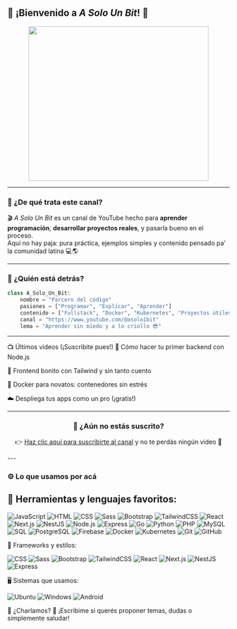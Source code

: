 ## 🎥 ¡Bienvenido a *A Solo Un Bit*! 👋

<div align="center">
  <img src="https://private-user-images.githubusercontent.com/208305611/435424040-b7024354-0a2b-40a3-8923-6d1ec67cae00.png?jwt=eyJhbGciOiJIUzI1NiIsInR5cCI6IkpXVCJ9.eyJpc3MiOiJnaXRodWIuY29tIiwiYXVkIjoicmF3LmdpdGh1YnVzZXJjb250ZW50LmNvbSIsImtleSI6ImtleTUiLCJleHAiOjE3NDUwOTc0ODgsIm5iZiI6MTc0NTA5NzE4OCwicGF0aCI6Ii8yMDgzMDU2MTEvNDM1NDI0MDQwLWI3MDI0MzU0LTBhMmItNDBhMy04OTIzLTZkMWVjNjdjYWUwMC5wbmc_WC1BbXotQWxnb3JpdGhtPUFXUzQtSE1BQy1TSEEyNTYmWC1BbXotQ3JlZGVudGlhbD1BS0lBVkNPRFlMU0E1M1BRSzRaQSUyRjIwMjUwNDE5JTJGdXMtZWFzdC0xJTJGczMlMkZhd3M0X3JlcXVlc3QmWC1BbXotRGF0ZT0yMDI1MDQxOVQyMTEzMDhaJlgtQW16LUV4cGlyZXM9MzAwJlgtQW16LVNpZ25hdHVyZT1lMDJiMjc1MjNiYjNlNWViZmM3OTI0YjY0NThlMjRiZjE2ZjgzODM4MTU1NWM3MzI2NDU1NGJmMTE4Yzc3NGY2JlgtQW16LVNpZ25lZEhlYWRlcnM9aG9zdCJ9.EWFAM5O8gSLup4v_n8R7PgAvT4vyZInLJgfa7p7h2jo" height="350px" width="90%" />
</div>


---

### 🚀 ¿De qué trata este canal?

🎬 *A Solo Un Bit* es un canal de YouTube hecho para **aprender programación**, **desarrollar proyectos reales**, y pasarla bueno en el proceso.  
Aquí no hay paja: pura práctica, ejemplos simples y contenido pensado pa' la comunidad latina 💻🌎

---

### 🧠 ¿Quién está detrás?

```python
class A_Solo_Un_Bit:
    nombre = "Parcero del código"
    pasiones = ["Programar", "Explicar", "Aprender"]
    contenido = ["Fullstack", "Docker", "Kubernetes", "Proyectos útiles"]
    canal = "https://www.youtube.com/@asolo1bit"
    lema = "Aprender sin miedo y a lo criollo 😎"

 ```
---
📺 Últimos videos (¡Suscribite pues!)
🔧 Cómo hacer tu primer backend con Node.js

🎨 Frontend bonito con Tailwind y sin tanto cuento

🐳 Docker para novatos: contenedores sin estrés

☁️ Despliega tus apps como un pro (¡gratis!)

---
<div align="center">

### 🎯 ¿Aún no estás suscrito?

👉 [Haz clic aquí para suscribirte al canal](https://www.youtube.com/@asolounbit) y no te perdás ningún video 🔔

</div>
---

### ⚙️ Lo que usamos por acá

🧩 Herramientas y lenguajes favoritos:
---
<p>
  <img alt="JavaScript" src="https://img.shields.io/badge/JavaScript-F7DF1E?logo=javascript&logoColor=black" />
  <img alt="HTML" src="https://img.shields.io/badge/HTML-E34F26?logo=html5&logoColor=white" />
  <img alt="CSS" src="https://img.shields.io/badge/CSS-1572B6?logo=css3&logoColor=white" />
  <img alt="Sass" src="https://img.shields.io/badge/Sass-CC6699?logo=sass&logoColor=white" />
  <img alt="Bootstrap" src="https://img.shields.io/badge/Bootstrap-7952B3?logo=bootstrap&logoColor=white" />
  <img alt="TailwindCSS" src="https://img.shields.io/badge/TailwindCSS-38B2AC?logo=tailwindcss&logoColor=white" />
  <img alt="React" src="https://img.shields.io/badge/React-20232A?logo=react&logoColor=61DAFB" />
  <img alt="Next.js" src="https://img.shields.io/badge/Next.js-000000?logo=next.js&logoColor=white" />
  <img alt="NestJS" src="https://img.shields.io/badge/NestJS-E0234E?logo=nestjs&logoColor=white" />
  <img alt="Node.js" src="https://img.shields.io/badge/Node.js-339933?logo=node.js&logoColor=white" />
  <img alt="Express" src="https://img.shields.io/badge/Express-000000?logo=express&logoColor=white" />
  <img alt="Go" src="https://img.shields.io/badge/Go-00ADD8?logo=go&logoColor=white" />
  <img alt="Python" src="https://img.shields.io/badge/Python-3776AB?logo=python&logoColor=white" />
  <img alt="PHP" src="https://img.shields.io/badge/PHP-777BB4?logo=php&logoColor=white" />
  <img alt="MySQL" src="https://img.shields.io/badge/MySQL-4479A1?logo=mysql&logoColor=white" />
  <img alt="SQL" src="https://img.shields.io/badge/SQL-CC2927?logo=sqlite&logoColor=white" />
  <img alt="PostgreSQL" src="https://img.shields.io/badge/PostgreSQL-4169E1?logo=postgresql&logoColor=white" />
  <img alt="Firebase" src="https://img.shields.io/badge/Firebase-FFCA28?logo=firebase&logoColor=black" />
  <img alt="Docker" src="https://img.shields.io/badge/Docker-2496ED?logo=docker&logoColor=white" />
  <img alt="Kubernetes" src="https://img.shields.io/badge/Kubernetes-326CE5?logo=kubernetes&logoColor=white" />
  <img alt="Git" src="https://img.shields.io/badge/Git-F05032?logo=git&logoColor=white" />
  <img alt="GitHub" src="https://img.shields.io/badge/GitHub-181717?logo=github&logoColor=white" />
</p>


🎨 Frameworks y estilos:
<p>
  <img alt="CSS" src="https://img.shields.io/badge/CSS-1572B6?logo=css3&logoColor=white" />
  <img alt="Sass" src="https://img.shields.io/badge/Sass-CC6699?logo=sass&logoColor=white" />
  <img alt="Bootstrap" src="https://img.shields.io/badge/Bootstrap-7952B3?logo=bootstrap&logoColor=white" />
  <img alt="TailwindCSS" src="https://img.shields.io/badge/TailwindCSS-38B2AC?logo=tailwindcss&logoColor=white" />
  <img alt="React" src="https://img.shields.io/badge/React-20232A?logo=react&logoColor=61DAFB" />
  <img alt="Next.js" src="https://img.shields.io/badge/Next.js-000000?logo=next.js&logoColor=white" />
  <img alt="NestJS" src="https://img.shields.io/badge/NestJS-E0234E?logo=nestjs&logoColor=white" />
  <img alt="Express" src="https://img.shields.io/badge/Express-000000?logo=express&logoColor=white" />
</p>



🖥️ Sistemas que usamos:
<p>
  <img alt="Ubuntu" src="https://img.shields.io/badge/Ubuntu-E95420?logo=ubuntu&logoColor=white" />
  <img alt="Windows" src="https://img.shields.io/badge/Windows-0078D6?logo=windows&logoColor=white" />
  <img alt="Android" src="https://img.shields.io/badge/Android-3DDC84?logo=android&logoColor=white" />
</p>


💬 ¿Charlamos?
📩 ¡Escribime si querés proponer temas, dudas o simplemente saludar!


